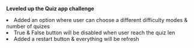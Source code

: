 <strong> Leveled up the Quiz app challenge </strong>
<li> Added an option where user can choose a different 
  difficulty modes & number of quizes</li>
<li> True & False button will be disabled when user reach the
  quiz len</li>
<li>Added a restart button & everything will be refresh</li>
  
